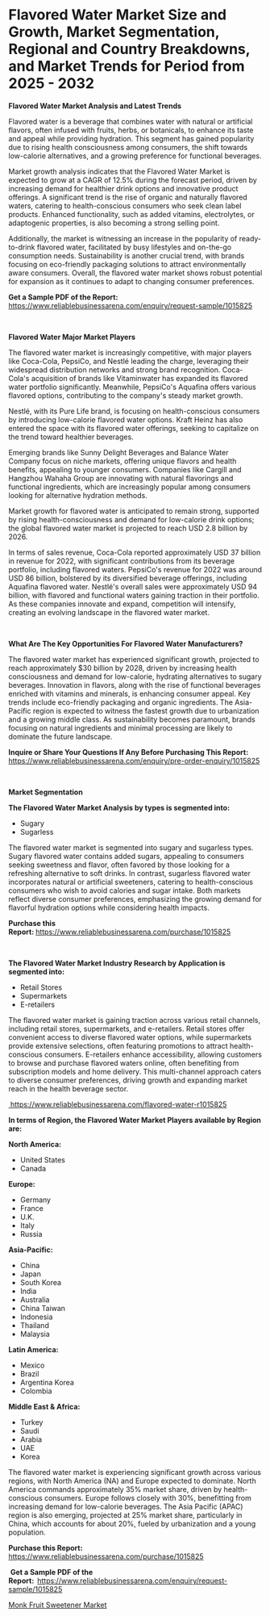 <p><h1>Flavored Water Market Size and Growth, Market Segmentation, Regional and Country Breakdowns, and Market Trends for Period from 2025 -  2032</h1></p><p><strong>Flavored Water Market Analysis and Latest Trends</strong></p>
<p><p>Flavored water is a beverage that combines water with natural or artificial flavors, often infused with fruits, herbs, or botanicals, to enhance its taste and appeal while providing hydration. This segment has gained popularity due to rising health consciousness among consumers, the shift towards low-calorie alternatives, and a growing preference for functional beverages. </p><p>Market growth analysis indicates that the Flavored Water Market is expected to grow at a CAGR of 12.5% during the forecast period, driven by increasing demand for healthier drink options and innovative product offerings. A significant trend is the rise of organic and naturally flavored waters, catering to health-conscious consumers who seek clean label products. Enhanced functionality, such as added vitamins, electrolytes, or adaptogenic properties, is also becoming a strong selling point.</p><p>Additionally, the market is witnessing an increase in the popularity of ready-to-drink flavored water, facilitated by busy lifestyles and on-the-go consumption needs. Sustainability is another crucial trend, with brands focusing on eco-friendly packaging solutions to attract environmentally aware consumers. Overall, the flavored water market shows robust potential for expansion as it continues to adapt to changing consumer preferences.</p></p>
<p><strong>Get a Sample PDF of the Report:&nbsp;</strong> <a href="https://www.reliablebusinessarena.com/enquiry/request-sample/1015825?utm_campaign=2288&utm_medium=2&utm_source=Github&utm_content=ia&utm_term=14022025&utm_id=flavored-water">https://www.reliablebusinessarena.com/enquiry/request-sample/1015825</a></p>
<p>&nbsp;</p>
<p><strong>Flavored Water Major Market Players</strong></p>
<p><p>The flavored water market is increasingly competitive, with major players like Coca-Cola, PepsiCo, and Nestlé leading the charge, leveraging their widespread distribution networks and strong brand recognition. Coca-Cola's acquisition of brands like Vitaminwater has expanded its flavored water portfolio significantly. Meanwhile, PepsiCo's Aquafina offers various flavored options, contributing to the company's steady market growth.</p><p>Nestlé, with its Pure Life brand, is focusing on health-conscious consumers by introducing low-calorie flavored water options. Kraft Heinz has also entered the space with its flavored water offerings, seeking to capitalize on the trend toward healthier beverages.</p><p>Emerging brands like Sunny Delight Beverages and Balance Water Company focus on niche markets, offering unique flavors and health benefits, appealing to younger consumers. Companies like Cargill and Hangzhou Wahaha Group are innovating with natural flavorings and functional ingredients, which are increasingly popular among consumers looking for alternative hydration methods.</p><p>Market growth for flavored water is anticipated to remain strong, supported by rising health-consciousness and demand for low-calorie drink options; the global flavored water market is projected to reach USD 2.8 billion by 2026. </p><p>In terms of sales revenue, Coca-Cola reported approximately USD 37 billion in revenue for 2022, with significant contributions from its beverage portfolio, including flavored waters. PepsiCo's revenue for 2022 was around USD 86 billion, bolstered by its diversified beverage offerings, including Aquafina flavored water. Nestlé's overall sales were approximately USD 94 billion, with flavored and functional waters gaining traction in their portfolio. As these companies innovate and expand, competition will intensify, creating an evolving landscape in the flavored water market.</p></p>
<p>&nbsp;</p>
<p><strong>What Are The Key Opportunities For Flavored Water Manufacturers?</strong></p>
<p><p>The flavored water market has experienced significant growth, projected to reach approximately $30 billion by 2028, driven by increasing health consciousness and demand for low-calorie, hydrating alternatives to sugary beverages. Innovation in flavors, along with the rise of functional beverages enriched with vitamins and minerals, is enhancing consumer appeal. Key trends include eco-friendly packaging and organic ingredients. The Asia-Pacific region is expected to witness the fastest growth due to urbanization and a growing middle class. As sustainability becomes paramount, brands focusing on natural ingredients and minimal processing are likely to dominate the future landscape.</p></p>
<p><strong>Inquire or Share Your Questions If Any Before Purchasing This Report:</strong> <a href="https://www.reliablebusinessarena.com/enquiry/pre-order-enquiry/1015825?utm_campaign=2288&utm_medium=2&utm_source=Github&utm_content=ia&utm_term=14022025&utm_id=flavored-water">https://www.reliablebusinessarena.com/enquiry/pre-order-enquiry/1015825</a></p>
<p>&nbsp;</p>
<p><strong>Market Segmentation</strong></p>
<p><strong>The Flavored Water Market Analysis by types is segmented into:</strong></p>
<p><ul><li>Sugary</li><li>Sugarless</li></ul></p>
<p><p>The flavored water market is segmented into sugary and sugarless types. Sugary flavored water contains added sugars, appealing to consumers seeking sweetness and flavor, often favored by those looking for a refreshing alternative to soft drinks. In contrast, sugarless flavored water incorporates natural or artificial sweeteners, catering to health-conscious consumers who wish to avoid calories and sugar intake. Both markets reflect diverse consumer preferences, emphasizing the growing demand for flavorful hydration options while considering health impacts.</p></p>
<p><strong>Purchase this Report:&nbsp;</strong><a href="https://www.reliablebusinessarena.com/purchase/1015825?utm_campaign=2288&utm_medium=2&utm_source=Github&utm_content=ia&utm_term=14022025&utm_id=flavored-water">https://www.reliablebusinessarena.com/purchase/1015825</a></p>
<p>&nbsp;</p>
<p><strong>The Flavored Water Market Industry Research by Application is segmented into:</strong></p>
<p><ul><li>Retail Stores</li><li>Supermarkets</li><li>E-retailers</li></ul></p>
<p><p>The flavored water market is gaining traction across various retail channels, including retail stores, supermarkets, and e-retailers. Retail stores offer convenient access to diverse flavored water options, while supermarkets provide extensive selections, often featuring promotions to attract health-conscious consumers. E-retailers enhance accessibility, allowing customers to browse and purchase flavored waters online, often benefiting from subscription models and home delivery. This multi-channel approach caters to diverse consumer preferences, driving growth and expanding market reach in the health beverage sector.</p></p>
<p><a href="https://www.reliablebusinessarena.com/flavored-water-r1015825?utm_campaign=2288&utm_medium=2&utm_source=Github&utm_content=ia&utm_term=14022025&utm_id=flavored-water">&nbsp;https://www.reliablebusinessarena.com/flavored-water-r1015825</a></p>
<p><strong>In terms of Region, the Flavored Water Market Players available by Region are:</strong></p>
<p>
    <p> <strong> North America: </strong>
        <ul>
            <li>United States</li>
            <li>Canada</li>
        </ul>
        </p> 
    <p> <strong> Europe: </strong>
        <ul>
            <li>Germany</li>
            <li>France</li>
            <li>U.K.</li>
            <li>Italy</li>
            <li>Russia</li>
        </ul>
        </p> 
    <p> <strong> Asia-Pacific: </strong>
        <ul>
            <li>China</li>
            <li>Japan</li>
            <li>South Korea</li>
            <li>India</li>
            <li>Australia</li>
            <li>China Taiwan</li>
            <li>Indonesia</li>
            <li>Thailand</li>
            <li>Malaysia</li>
        </ul>
        </p> 
    <p> <strong> Latin America: </strong>
        <ul>
            <li>Mexico</li>
            <li>Brazil</li>
            <li>Argentina Korea</li>
            <li>Colombia</li>
        </ul>
        </p> 
    <p> <strong> Middle East & Africa: </strong>
        <ul>
            <li>Turkey</li>
            <li>Saudi</li>
            <li>Arabia</li>
            <li>UAE</li>
            <li>Korea</li>
        </ul>
    </p>
    </p>
<p><p>The flavored water market is experiencing significant growth across various regions, with North America (NA) and Europe expected to dominate. North America commands approximately 35% market share, driven by health-conscious consumers. Europe follows closely with 30%, benefitting from increasing demand for low-calorie beverages. The Asia Pacific (APAC) region is also emerging, projected at 25% market share, particularly in China, which accounts for about 20%, fueled by urbanization and a young population.</p></p>
<p><strong>Purchase this Report: </strong><a href="https://www.reliablebusinessarena.com/purchase/1015825?utm_campaign=2288&utm_medium=2&utm_source=Github&utm_content=ia&utm_term=14022025&utm_id=flavored-water">https://www.reliablebusinessarena.com/purchase/1015825</a></p>
<p>&nbsp;<strong>Get a Sample PDF of the Report:&nbsp;&nbsp;</strong><a href="https://www.reliablebusinessarena.com/enquiry/request-sample/1015825?utm_campaign=2288&utm_medium=2&utm_source=Github&utm_content=ia&utm_term=14022025&utm_id=flavored-water">https://www.reliablebusinessarena.com/enquiry/request-sample/1015825</a></p>
<p><strong></strong></p>
<p><p><a href="https://github.com/krinerstormy331/Market-Research-Report-List-1/blob/main/monk-fruit-sweetener-market.md?utm_campaign=2288&utm_medium=2&utm_source=Github&utm_content=ia&utm_term=14022025&utm_id=flavored-water">Monk Fruit Sweetener Market</a></p></p>